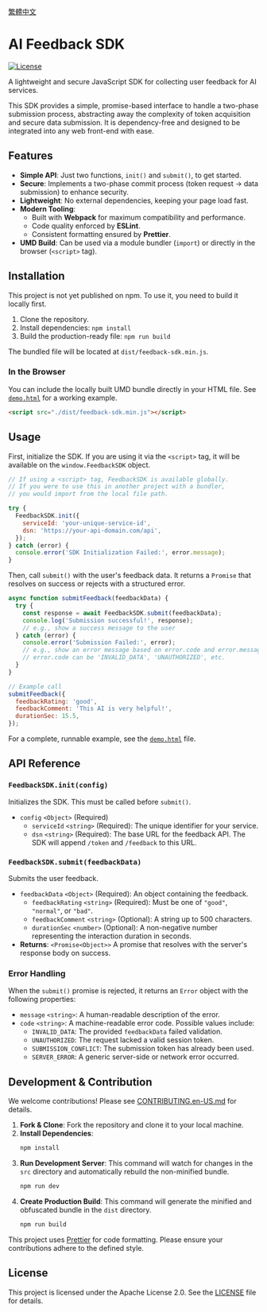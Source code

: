 [繁體中文](./README.md)

# AI Feedback SDK

[![License](https://img.shields.io/badge/License-Apache_2.0-blue.svg)](https://opensource.org/licenses/Apache-2.0)

A lightweight and secure JavaScript SDK for collecting user feedback for AI services.

This SDK provides a simple, promise-based interface to handle a two-phase submission process, abstracting away the complexity of token acquisition and secure data submission. It is dependency-free and designed to be integrated into any web front-end with ease.

## Features

- **Simple API**: Just two functions, `init()` and `submit()`, to get started.
- **Secure**: Implements a two-phase commit process (token request -> data submission) to enhance security.
- **Lightweight**: No external dependencies, keeping your page load fast.
- **Modern Tooling**:
  - Built with **Webpack** for maximum compatibility and performance.
  - Code quality enforced by **ESLint**.
  - Consistent formatting ensured by **Prettier**.
- **UMD Build**: Can be used via a module bundler (`import`) or directly in the browser (`<script>` tag).

## Installation

This project is not yet published on npm. To use it, you need to build it locally first.

1.  Clone the repository.
2.  Install dependencies: `npm install`
3.  Build the production-ready file: `npm run build`

The bundled file will be located at `dist/feedback-sdk.min.js`.

### In the Browser

You can include the locally built UMD bundle directly in your HTML file. See [`demo.html`](./demo.html) for a working example.

```html
<script src="./dist/feedback-sdk.min.js"></script>
```

## Usage

First, initialize the SDK. If you are using it via the `<script>` tag, it will be available on the `window.FeedbackSDK` object.

```javascript
// If using a <script> tag, FeedbackSDK is available globally.
// If you were to use this in another project with a bundler,
// you would import from the local file path.

try {
  FeedbackSDK.init({
    serviceId: 'your-unique-service-id',
    dsn: 'https://your-api-domain.com/api',
  });
} catch (error) {
  console.error('SDK Initialization Failed:', error.message);
}
```

Then, call `submit()` with the user's feedback data. It returns a `Promise` that resolves on success or rejects with a structured error.

```javascript
async function submitFeedback(feedbackData) {
  try {
    const response = await FeedbackSDK.submit(feedbackData);
    console.log('Submission successful!', response);
    // e.g., show a success message to the user
  } catch (error) {
    console.error('Submission Failed:', error);
    // e.g., show an error message based on error.code and error.message
    // error.code can be 'INVALID_DATA', 'UNAUTHORIZED', etc.
  }
}

// Example call
submitFeedback({
  feedbackRating: 'good',
  feedbackComment: 'This AI is very helpful!',
  durationSec: 15.5,
});
```

For a complete, runnable example, see the [`demo.html`](./demo.html) file.

## API Reference

### `FeedbackSDK.init(config)`

Initializes the SDK. This must be called before `submit()`.

- `config` `<Object>` (Required)
  - `serviceId` `<string>` (Required): The unique identifier for your service.
  - `dsn` `<string>` (Required): The base URL for the feedback API. The SDK will append `/token` and `/feedback` to this URL.

### `FeedbackSDK.submit(feedbackData)`

Submits the user feedback.

- `feedbackData` `<Object>` (Required): An object containing the feedback.
  - `feedbackRating` `<string>` (Required): Must be one of `"good"`, `"normal"`, or `"bad"`.
  - `feedbackComment` `<string>` (Optional): A string up to 500 characters.
  - `durationSec` `<number>` (Optional): A non-negative number representing the interaction duration in seconds.
- **Returns**: `<Promise<Object>>` A promise that resolves with the server's response body on success.

### Error Handling

When the `submit()` promise is rejected, it returns an `Error` object with the following properties:

- `message` `<string>`: A human-readable description of the error.
- `code` `<string>`: A machine-readable error code. Possible values include:
  - `INVALID_DATA`: The provided `feedbackData` failed validation.
  - `UNAUTHORIZED`: The request lacked a valid session token.
  - `SUBMISSION_CONFLICT`: The submission token has already been used.
  - `SERVER_ERROR`: A generic server-side or network error occurred.

## Development & Contribution

We welcome contributions! Please see [CONTRIBUTING.en-US.md](./CONTRIBUTING.en-US.md) for details.

1.  **Fork & Clone**: Fork the repository and clone it to your local machine.
2.  **Install Dependencies**:
    ```bash
    npm install
    ```
3.  **Run Development Server**:
    This command will watch for changes in the `src` directory and automatically rebuild the non-minified bundle.
    ```bash
    npm run dev
    ```
4.  **Create Production Build**:
    This command will generate the minified and obfuscated bundle in the `dist` directory.
    ```bash
    npm run build
    ```

This project uses [Prettier](https://prettier.io/) for code formatting. Please ensure your contributions adhere to the defined style.

## License

This project is licensed under the Apache License 2.0. See the [LICENSE](./LICENSE) file for details.
